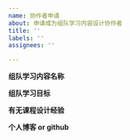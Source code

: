 ```yaml
---
name: 协作者申请
about: 申请成为组队学习内容设计协作者
title: ''
labels: ''
assignees: ''

---
```


**组队学习内容名称**


**组队学习目标**


**有无课程设计经验**


**个人博客 or github**
